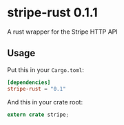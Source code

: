 stripe-rust 0.1.1
=================

A rust wrapper for the Stripe HTTP API

## Usage
Put this in your `Cargo.toml`:

```toml
[dependencies]
stripe-rust = "0.1"
```

And this in your crate root:

```rust
extern crate stripe;
```
